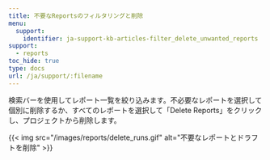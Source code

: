 ```yaml
---
title: 不要なReportsのフィルタリングと削除
menu:
  support:
    identifier: ja-support-kb-articles-filter_delete_unwanted_reports
support:
  - reports
toc_hide: true
type: docs
url: /ja/support/:filename
---
```

検索バーを使用してレポート一覧を絞り込みます。不必要なレポートを選択して個別に削除するか、すべてのレポートを選択して「Delete Reports」をクリックし、プロジェクトから削除します。

{{< img src="/images/reports/delete_runs.gif" alt="不要なレポートとドラフトを削除" >}}